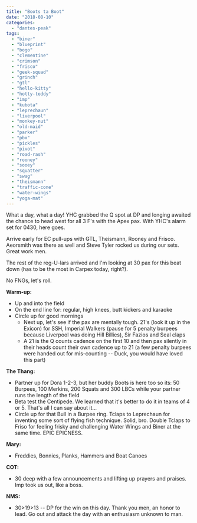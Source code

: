 ```yaml
---
title: "Boots ta Boot"
date: "2018-08-10"
categories: 
  - "dantes-peak"
tags: 
  - "biner"
  - "blueprint"
  - "bogo"
  - "clementine"
  - "crimson"
  - "frisco"
  - "geek-squad"
  - "grinch"
  - "gtl"
  - "hello-kitty"
  - "hotty-toddy"
  - "imp"
  - "kubota"
  - "leprechaun"
  - "liverpool"
  - "monkey-nut"
  - "old-maid"
  - "parker"
  - "pbx"
  - "pickles"
  - "pivot"
  - "road-rash"
  - "rooney"
  - "sooey"
  - "squatter"
  - "swag"
  - "theismann"
  - "traffic-cone"
  - "water-wings"
  - "yoga-mat"
---
```


What a day, what a day! YHC grabbed the Q spot at DP and longing awaited the chance to head west for all 3 F's with the Apex pax. With YHC's alarm set for 0430, here goes.

Arrive early for EC pull-ups with GTL, Theismann, Rooney and Frisco. Aeorsmith was there as well and Steve Tyler rocked us during our sets. Great work men.

The rest of the reg-U-lars arrived and I'm looking at 30 pax for this beat down (has to be the most in Carpex today, right?).

No FNGs, let's roll.

**Warm-up:**

- Up and into the field
- On the end line for: regular, high knees, butt kickers and karaoke
- Circle up for good mornings
    - Next up, let's see if the pax are mentally tough. 21's (look it up in the Exicon) for SSH, Imperial Walkers (pause for 5 penalty burpees because Liverpool was doing Hill Billies), Sir Fazios and Seal claps
    - A 21 is the Q counts cadence on the first 10 and then pax silently in their heads count their own cadence up to 21 (a few penalty burpees were handed out for mis-counting -- Duck, you would have loved this part)

**The Thang:**

- Partner up for Dora 1-2-3, but her buddy Boots is here too so its: 50 Burpees, 100 Merkins, 200 Squats and 300 LBCs while your partner runs the length of the field
- Beta test the Centipede. We learned that it's better to do it in teams of 4 or 5. That's all I can say about it...
- Circle up for that Bull in a Burpee ring. Tclaps to Leprechaun for inventing some sort of flying fish technique. Solid, bro. Double Tclaps to Friso for feeling frisky and challenging Water Wings and Biner at the same time. EPIC EPICNESS.

**Mary:**

- Freddies, Bonnies, Planks, Hammers and Boat Canoes

**COT:**

- 30 deep with a few announcements and lifting up prayers and praises. Imp took us out, like a boss.

**NMS:**

- 30>19>13 -- DP for the win on this day. Thank you men, an honor to lead. Go out and attack the day with an enthusiasm unknown to man.
